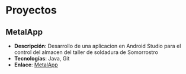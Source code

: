 # Proyectos

## MetalApp
- **Descripción**: Desarrollo de una aplicacion en Android Studio para el control del almacen del taller de soldadura de Somorrostro
- **Tecnologías**: Java, Git
- **Enlace**: [MetalApp](https://github.com/DAM3-2-RUSTEZE/MetalApp-Android)